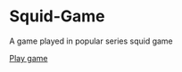 # Squid-Game
A game played in popular series squid game 

<a href="https://momolight.netlify.app/">Play game</a>
